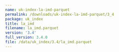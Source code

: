 ```yaml
---
name: uk-index-la-imd-parquet
permalink: /downloads/uk-index-la-imd-parquet/3_4
package: uk_index
title: la_imd
filename: la_imd.parquet
version: '3.4'
full_version: 3.4.0
file: /data/uk_index/3.4/la_imd.parquet
---
```

